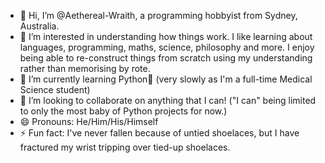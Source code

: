 - 👋 Hi, I’m @Aethereal-Wraith, a programming hobbyist from Sydney, Australia.
- 👀 I’m interested in understanding how things work. I like learning about languages, programming, maths, science, philosophy and more. I enjoy being able to re-construct things from scratch using my understanding rather than memorising by rote.
- 🌱 I’m currently learning Python🐍 (very slowly as I'm a full-time Medical Science student)
- 💞️ I’m looking to collaborate on anything that I can! ("I can" being limited to only the most baby of Python projects for now.)
- 😄 Pronouns: He/Him/His/Himself
- ⚡ Fun fact: I've never fallen because of untied shoelaces, but I have fractured my wrist tripping over tied-up shoelaces.

<!---
Aethereal-Wraith/Aethereal-Wraith is a ✨ special ✨ repository because its `README.md` (this file) appears on your GitHub profile.
You can click the Preview link to take a look at your changes.
--->
